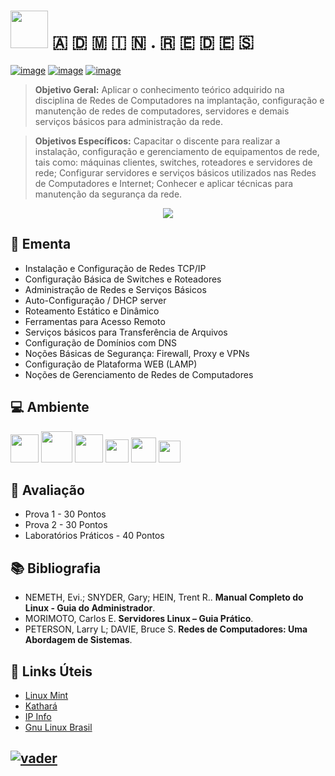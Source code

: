 # <img src="https://github.com/adrianoifnmg/adrianoifnmg/blob/main/icons/computer.png" width="60"> 🇦 🇩 🇲 🇮 🇳 .  🇷 🇪 🇩 🇪 🇸  

[![image](https://img.shields.io/badge/Arquivos-4053D6?style=for-the-badge&logo=PowerShell&logoColor=white
)](https://github.com/adrianoifnmg/AdministracaoRedes/tree/main/public)
[![image](https://img.shields.io/badge/WhatsApp-155b29?style=for-the-badge&logo=whatsapp&logoColor=white
)](https://chat.whatsapp.com/EKYsG5YL9B37l3eaj1fpx9)
[![image](https://img.shields.io/badge/Links_Úteis-d88200?style=for-the-badge&logo=SitePoint&logoColor=white
)](#link-links-úteis)

> **Objetivo Geral:** Aplicar o conhecimento teórico adquirido na disciplina de Redes de Computadores na implantação, configuração e manutenção de redes de computadores, servidores e demais serviços básicos para administração da rede.

> **Objetivos Específicos:** Capacitar o discente para realizar a instalação, configuração e gerenciamento de equipamentos de rede, tais como: máquinas clientes, switches, roteadores e servidores de rede; Configurar servidores e serviços básicos utilizados nas Redes de Computadores e Internet; Conhecer e aplicar técnicas para manutenção da segurança da rede.

<p align="center"><a href="#"><img src="https://github.com/adrianoifnmg/adrianoifnmg/blob/main/icons/cloud1.png"></a></p>

## :dart: Ementa
* Instalação e Configuração de Redes TCP/IP
* Configuração Básica de Switches e Roteadores
* Administração de Redes e Serviços Básicos
* Auto-Configuração / DHCP server
* Roteamento Estático e Dinâmico
* Ferramentas para Acesso Remoto
* Serviços básicos para Transferência de Arquivos
* Configuração de Domínios com DNS
* Noções Básicas de Segurança: Firewall, Proxy e VPNs
* Configuração de Plataforma WEB (LAMP)
* Noções de Gerenciamento de Redes de Computadores

## :computer: Ambiente

[<img src="https://github.com/adrianoifnmg/adrianoifnmg/blob/main/icons/mint.png" height="45">](https://linuxmint.com/)
[<img src="https://github.com/adrianoifnmg/adrianoifnmg/blob/main/icons/docker.png" height="50">](https://www.docker.com/)
[<img src="https://github.com/adrianoifnmg/adrianoifnmg/blob/main/icons/kathara.ico" height="45">](https://www.kathara.org/)
[<img src="https://github.com/adrianoifnmg/adrianoifnmg/blob/main/icons/packettracer.png" height="37">](https://www.netacad.com/courses/packet-tracer)
[<img src="https://github.com/adrianoifnmg/adrianoifnmg/blob/main/icons/virtualbox.png" height="40">](https://www.virtualbox.org/)
[<img src="https://github.com/adrianoifnmg/adrianoifnmg/blob/main/icons/wireshark.png" height="35">](https://www.wireshark.org/)

## :memo: Avaliação

* Prova 1 - 30 Pontos
* Prova 2 - 30 Pontos
* Laboratórios Práticos - 40 Pontos

## :books: Bibliografia

* NEMETH, Evi.; SNYDER, Gary; HEIN, Trent R.. **Manual Completo do Linux - Guia do Administrador**.
* MORIMOTO, Carlos E. **Servidores Linux – Guia Prático**.
* PETERSON, Larry L; DAVIE, Bruce S. **Redes de Computadores: Uma Abordagem de Sistemas**.

## :link: Links Úteis

* [Linux Mint](https://linuxmint.com/)
* [Kathará](https://www.kathara.org/)
* [IP Info](https://ipinfo.io/)
* [Gnu Linux Brasil](http://www.gnulinuxbrasil.com.br/)

## [![vader](https://github.com/adrianoifnmg/adrianoifnmg/blob/main/icons/vader2.gif)](#)
